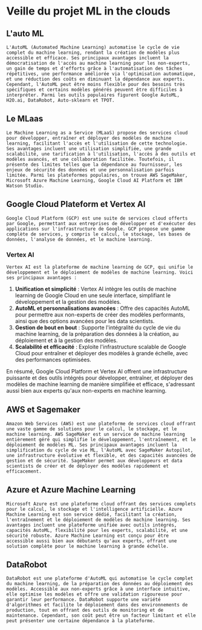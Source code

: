 # Veille du projet ML in the clouds

## L'auto ML

    L'AutoML (Automated Machine Learning) automatise le cycle de vie complet du machine learning, rendant la création de modèles plus accessible et efficace. Ses principaux avantages incluent la démocratisation de l'accès au machine learning pour les non-experts, un gain de temps et d'efforts grâce à l'automatisation des tâches répétitives, une performance améliorée via l'optimisation automatique, et une réduction des coûts en diminuant la dépendance aux experts. Cependant, l'AutoML peut être moins flexible pour des besoins très spécifiques et certains modèles générés peuvent être difficiles à interpréter. Parmi les outils populaires figurent Google AutoML, H2O.ai, DataRobot, Auto-sklearn et TPOT.

## Le MLaas

    Le Machine Learning as a Service (MLaaS) propose des services cloud pour développer, entraîner et déployer des modèles de machine learning, facilitant l'accès et l'utilisation de cette technologie. Ses avantages incluent une utilisation simplifiée, une grande scalabilité, une tarification à l'utilisation, l'accès à des outils et modèles avancés, et une collaboration facilitée. Toutefois, il présente des limites telles que la dépendance au fournisseur, les enjeux de sécurité des données et une personnalisation parfois limitée. Parmi les plateformes populaires, on trouve AWS SageMaker, Microsoft Azure Machine Learning, Google Cloud AI Platform et IBM Watson Studio.

## Google Cloud Plateform et Vertex AI

    Google Cloud Platform (GCP) est une suite de services cloud offerts par Google, permettant aux entreprises de développer et d'exécuter des applications sur l'infrastructure de Google. GCP propose une gamme complète de services, y compris le calcul, le stockage, les bases de données, l'analyse de données, et le machine learning.

### Vertex AI
    Vertex AI est la plateforme de machine learning de GCP, qui unifie le développement et le déploiement de modèles de machine learning. Voici ses principaux avantages :

 1. **Unification et simplicité** : Vertex AI intègre les outils de machine learning de Google Cloud en une seule interface, simplifiant le développement et la gestion des modèles.
 2. **AutoML et personnalisations avancées** : Offre des capacités AutoML pour permettre aux non-experts de créer des modèles performants, ainsi que des options avancées pour les data scientists.
 3. **Gestion de bout en bout** : Supporte l'intégralité du cycle de vie du machine learning, de la préparation des données à la création, au déploiement et à la gestion des modèles.
 4. **Scalabilité et efficacité** : Exploite l'infrastructure scalable de Google Cloud pour entraîner et déployer des modèles à grande échelle, avec des performances optimisées.

En résumé, Google Cloud Platform et Vertex AI offrent une infrastructure puissante et des outils intégrés pour développer, entraîner, et déployer des modèles de machine learning de manière simplifiée et efficace, s'adressant aussi bien aux experts qu'aux non-experts en machine learning.

## AWS et Sagemaker

    Amazon Web Services (AWS) est une plateforme de services cloud offrant une vaste gamme de solutions pour le calcul, le stockage, et le machine learning. AWS SageMaker est un service de machine learning entièrement géré qui simplifie le développement, l'entraînement, et le déploiement de modèles ML. Ses principaux avantages incluent la simplification du cycle de vie ML, l'AutoML avec SageMaker Autopilot, une infrastructure évolutive et flexible, et des capacités avancées de gestion et de sécurité. SageMaker permet aux développeurs et data scientists de créer et de déployer des modèles rapidement et efficacement.

## Azure et Azure Machine Learning

    Microsoft Azure est une plateforme cloud offrant des services complets pour le calcul, le stockage et l'intelligence artificielle. Azure Machine Learning est son service dédié, facilitant la création, l'entraînement et le déploiement de modèles de machine learning. Ses avantages incluent une plateforme unifiée avec outils intégrés, capacités AutoML, flexibilité pour les experts, scalabilité, et une sécurité robuste. Azure Machine Learning est conçu pour être accessible aussi bien aux débutants qu'aux experts, offrant une solution complète pour le machine learning à grande échelle.

## DataRobot

    DataRobot est une plateforme d'AutoML qui automatise le cycle complet du machine learning, de la préparation des données au déploiement des modèles. Accessible aux non-experts grâce à une interface intuitive, elle optimise les modèles et offre une validation rigoureuse pour garantir leur performance. DataRobot supporte une variété d'algorithmes et facilite le déploiement dans des environnements de production, tout en offrant des outils de monitoring et de maintenance. Cependant, son coût peut être un facteur limitant et elle peut présenter une certaine dépendance à la plateforme.